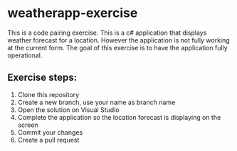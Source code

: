 # weatherapp-exercise
This is a code pairing exercise. This is a c# application that displays weather forecast for a location. However the application is not fully working at the current form. The goal of this exercise is to have the application fully operational.

## Exercise steps:
1. Clone this repository
2. Create a new branch, use your name as branch name
3. Open the solution on Visual Studio
4. Complete the application so the location forecast is displaying on the screen
5. Commit your changes
6. Create a pull request
